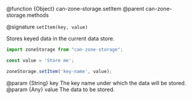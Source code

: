 @function {Object} can-zone-storage.setItem
@parent can-zone-storage.methods

@signature `setItem(key, value)`

Stores keyed data in the current data store.

```js
import zoneStorage from "can-zone-storage";

const value = 'Store me';

zoneStorage.setItem('key-name', value);
```

@param {String} key The key name under which the data will be stored.
@param {Any} value The data to be stored.